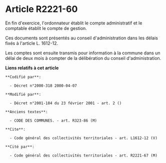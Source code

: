 # Article R2221-60

En fin d'exercice, l'ordonnateur établit le compte administratif et le comptable établit le compte de gestion. 

Ces documents sont présentés au conseil d'administration dans les délais fixés à l'article L. 1612-12. 

Les comptes sont ensuite transmis pour information à la commune dans un délai de deux mois à compter de la délibération du
conseil d'administration.

**Liens relatifs à cet article**

	**Codifié par**:

	  - Décret n°2000-318 2000-04-07

	**Modifié par**:

	  - Décret n°2001-184 du 23 février 2001 - art. 2 ()

	**Anciens textes**:

	  - CODE DES COMMUNES. - art. R323-86 (M)

	**Cite**:

	  - Code général des collectivités territoriales - art. L1612-12 (V)

	**Cité par**:

	  - Code général des collectivités territoriales - art. R2221-67 (M)
